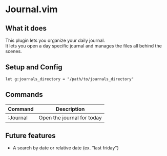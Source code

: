# Journal.vim

## What it does
This plugin lets you organize your daily journal.<br>
It lets you open a day specific journal and manages the files all behind the scenes.

## Setup and Config
```vim
let g:journals_directory = "/path/to/journals_directory"
```

## Commands
| Command  | Description                |
|----------|----------------------------|
| :Journal | Open the journal for today |

## Future features
- A search by date or relative date (ex. "last friday")
